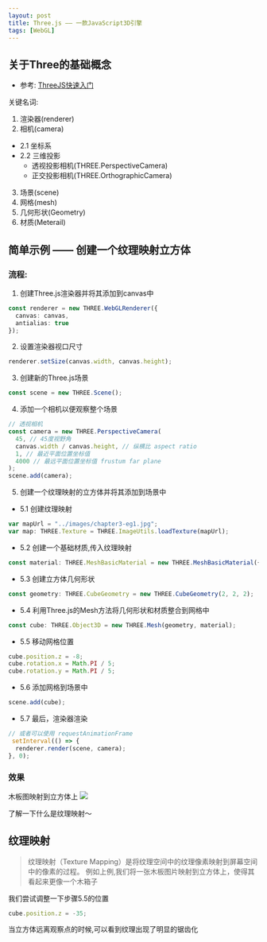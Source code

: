 ```yaml
---
layout: post
title: Three.js —— 一款JavaScript3D引擎
tags: [WebGL]
---
```


## 关于Three的基础概念

- 参考: [ThreeJS快速入门](https://zhuanlan.zhihu.com/p/23272116)

关键名词: 
1. 渲染器(renderer)
2. 相机(camera)
  - 2.1 坐标系
  - 2.2 三维投影
    - 透视投影相机(THREE.PerspectiveCamera)
    - 正交投影相机(THREE.OrthographicCamera)
3. 场景(scene)
4. 网格(mesh)
5. 几何形状(Geometry)
6. 材质(Meterail)

## 简单示例 —— 创建一个纹理映射立方体

### 流程:
1. 创建Three.js渲染器并将其添加到canvas中
  ```ts
  const renderer = new THREE.WebGLRenderer({
    canvas: canvas,
    antialias: true
  });
  ```
2. 设置渲染器视口尺寸
  ```ts
  renderer.setSize(canvas.width, canvas.height);
  ```
3. 创建新的Three.js场景
  ```ts
  const scene = new THREE.Scene();
  ```
4. 添加一个相机以便观察整个场景
  ```ts
  // 透视相机
  const camera = new THREE.PerspectiveCamera(
    45, // 45度视野角
    canvas.width / canvas.height, // 纵横比 aspect ratio
    1, // 最近平面位置坐标值
    4000 // 最远平面位置坐标值 frustum far plane
  );
  scene.add(camera);
  ```
5. 创建一个纹理映射的立方体并将其添加到场景中
  - 5.1 创建纹理映射
  ```ts
  var mapUrl = "../images/chapter3-eg1.jpg";
  var map: THREE.Texture = THREE.ImageUtils.loadTexture(mapUrl);
  ```
  - 5.2 创建一个基础材质,传入纹理映射
  ```ts
  const material: THREE.MeshBasicMaterial = new THREE.MeshBasicMaterial({ map: map });
  ```
  - 5.3 创建立方体几何形状
  ```ts
  const geometry: THREE.CubeGeometry = new THREE.CubeGeometry(2, 2, 2);
  ```
  - 5.4 利用Three.js的Mesh方法将几何形状和材质整合到网格中
  ```ts
  const cube: THREE.Object3D = new THREE.Mesh(geometry, material);
  ```
  - 5.5 移动网格位置
  ```ts
  cube.position.z = -8;
  cube.rotation.x = Math.PI / 5;
  cube.rotation.y = Math.PI / 5;
  ```
  - 5.6 添加网格到场景中
  ```ts
  scene.add(cube);
  ```

  - 5.7 最后，渲染器渲染
  ```ts
  // 或者可以使用 requestAnimationFrame
   setInterval(() => {
    renderer.render(scene, camera);
  }, 0);
  ```
### 效果

木板图映射到立方体上
![](code/images/animate-crate.gif)

了解一下什么是纹理映射～
## 纹理映射

> 纹理映射（Texture Mapping）是将纹理空间中的纹理像素映射到屏幕空间中的像素的过程。
例如上例,我们将一张木板图片映射到立方体上，使得其看起来更像一个木箱子

我们尝试调整一下步骤5.5的位置
```ts
cube.position.z = -35;
```
当立方体远离观察点的时候,可以看到纹理出现了明显的锯齿化
